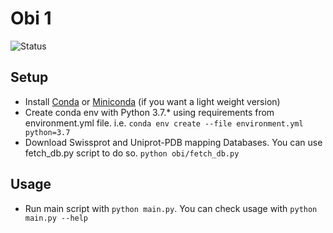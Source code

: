 # Obi 1

![Status](https://github.com/jcalvento/tesina/workflows/Obi%201/badge.svg)

## Setup
- Install [Conda](https://docs.conda.io/projects/conda/en/latest/user-guide/install/) or [Miniconda](https://docs.conda.io/en/latest/miniconda.html) (if you want a light weight version)
- Create conda env with Python 3.7.* using requirements from environment.yml file. i.e. `conda env create --file environment.yml python=3.7`
- Download Swissprot and Uniprot-PDB mapping Databases. You can use fetch_db.py script to do so. `python obi/fetch_db.py`

## Usage
- Run main script with `python main.py`. You can check usage with `python main.py --help`